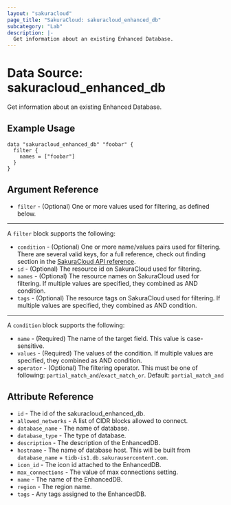 ```yaml
---
layout: "sakuracloud"
page_title: "SakuraCloud: sakuracloud_enhanced_db"
subcategory: "Lab"
description: |-
  Get information about an existing Enhanced Database.
---
```


# Data Source: sakuracloud_enhanced_db

Get information about an existing Enhanced Database.

## Example Usage

```hcl
data "sakuracloud_enhanced_db" "foobar" {
  filter {
    names = ["foobar"]
  }
}
```
## Argument Reference

* `filter` - (Optional) One or more values used for filtering, as defined below.


---

A `filter` block supports the following:

* `condition` - (Optional) One or more name/values pairs used for filtering. There are several valid keys, for a full reference, check out finding section in the [SakuraCloud API reference](https://developer.sakura.ad.jp/cloud/api/1.1/).
* `id` - (Optional) The resource id on SakuraCloud used for filtering.
* `names` - (Optional) The resource names on SakuraCloud used for filtering. If multiple values ​​are specified, they combined as AND condition.
* `tags` - (Optional) The resource tags on SakuraCloud used for filtering. If multiple values ​​are specified, they combined as AND condition.

---

A `condition` block supports the following:

* `name` - (Required) The name of the target field. This value is case-sensitive.
* `values` - (Required) The values of the condition. If multiple values ​​are specified, they combined as AND condition.
* `operator` - (Optional) The filtering operator. This must be one of following: `partial_match_and`/`exact_match_or`. Default: `partial_match_and`


## Attribute Reference

* `id` - The id of the sakuracloud_enhanced_db.
* `allowed_networks` - A list of CIDR blocks allowed to connect.
* `database_name` - The name of database.
* `database_type` - The type of database.
* `description` - The description of the EnhancedDB.
* `hostname` - The name of database host. This will be built from `database_name` + `tidb-is1.db.sakurausercontent.com`.
* `icon_id` - The icon id attached to the EnhancedDB.
* `max_connections` - The value of max connections setting.
* `name` - The name of the EnhancedDB.
* `region` - The region name.
* `tags` - Any tags assigned to the EnhancedDB.

